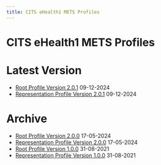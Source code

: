 ```yaml
---
title: CITS eHealth1 METS Profiles
---
```

# CITS eHealth1 METS Profiles

# Latest Version

- [Root Profile Version 2.0.1](./E-ARK-eHealth1-ROOT_v2.0.0.xml) 09-12-2024
- [Representation Profile Version 2.0.1](./E-ARK-eHealth1-REPRESENTATION_v2.0.1.xml) 09-12-2024

# Archive

- [Root Profile Version 2.0.0](./E-ARK-eHealth1-ROOT_v2.0.0.xml) 17-05-2024
- [Representation Profile Version 2.0.0](./E-ARK-eHealth1-REPRESENTATION_v2.0.0.xml) 17-05-2024
- [Root Profile Version 1.0.0](./E-ARK-eHealth1-ROOT_v1.0.0.xml) 31-08-2021
- [Representation Profile Version 1.0.0](./E-ARK-eHealth1-REPRESENTATION_v1.0.0.xml) 31-08-2021
